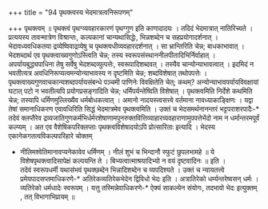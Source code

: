 +++
title = "94 पृथक्त्वस्य भेदमात्रत्वनिरूपणम्"

+++
पृथक्त्वम् ॥ पृथक्त्वं पृथग्व्यवहारकारणं पृथग्गुण इति काणादादयः । तदिदं भेदमात्रात् नातिरिच्यते । प्रत्ययस्य तावन्मात्रेण विश्रान्तः, कल्पकानां चान्यथासिद्धेः, भिन्नशब्देन च सहप्रयोगादर्शनात् । भेदावध्यवधिकतया द्रव्येष्विवाद्रव्येषु च पृथक्त्वधीव्यवहारदर्शनात् । सा भ्रान्तिरिति चेन्न; बाधकाभावात् । भेदशब्दार्थ एव पृथक्त्वाख्यगुणोऽस्त्विति चेन्न; तस्य स्वरूपसंस्थाननीलपीतादिभिर्निर्वाहात् । अपर्यायबुद्ध्यपाधिना तेषु सर्वेषु भेदशब्दव्युत्पत्तेः, स्वरूपादिशब्दवत् । तस्यैव चान्योन्याभावत्वात् । इदमिदं न भवतीत्यत्र अवधिनिरूप्यत्वमन्योन्याभावस्य न दृष्टमिति चेन्न; शब्दविशेषात् तथोपपत्तेः । पृथक्त्वाख्यगुणवाचकान्यशब्दपर्यायसंबन्धे पञ्चमी पाणिनेः विवक्षितेति चेत्; कथम्? अन्योन्याभावपर्यायविवक्षायां घटात् पटो न भवतीत्यपि प्रयोगप्रसङ्गादिति चेन्न; धर्मिपर्यन्तेष्विति विशेषात् । पृथक्त्वमिति निर्देशे कथमिति चेन्न; तस्यापि धर्मिणमुल्लिख्यैव धर्मबोधकत्वात् । अमानो नादयस्त्वसत्त्वे वर्तमाना नावध्याकाङ्क्षिणः । यद्वा तेषां समानाधिकरण एवावधिरिति सिद्धं भेदमात्रमेव पृथक्त्वमिति । उक्तं च भेदसमर्थनानन्तरं भट्टपराशरपादैः-* तदेवं क्लप्तैरेव द्रव्यजातिगुणकर्मभिर्धर्मरशेषाणामपुनरुक्तवित्तिव्याहारव्यवहाराणामुपपत्तेभेंदो नाम न धर्मान्तरमपूर्वं कल्प्यम् । अत एव वैशेषिकपरिक्लप्ताः पृथक्त्वविशेषादयोऽपि प्रोत्सारिताः इत्यादि । भेदस्य एकानेकगतत्वविकल्पपरिहारे चोक्तम्  
* नीलिमश्वेतिमानावप्यनेकावेव धर्मिणम् । नीलं शुभं च भिन्दानौ स्फुटं छुपलभामहे ॥ ये विशेषपृथक्त्वादिसापेक्षं कल्पयन्ति ते । बिभ्यत्वात्माश्रयादिभ्यो न वयं दृष्टवादिनः ॥ इति ।  
तदेवं स्वरूपधर्मी यथासंभवं पृथक्छब्देन भिन्नादिशब्देन च व्यपदिश्यते । उक्तं च न्यायतत्त्वे प्रमेयपादसप्तमाधिकरणे-* अतिरेकव्यतिरेकभेदेन द्विविधो भेदः इति । अत्रातिरेको धर्म्यन्तरेष्वसन् धर्मः । व्यतिरेको धर्मधादेः स्वरूपम् । यत्तु तस्मिन्नेवाधिकरणे-* ऐक्यं साकल्येन संयोगः, तदभावो भेदः इत्युक्तम् , तत् विभागाभिप्रायम् ॥